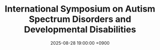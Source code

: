 ---
layout: news_detail
title: "International Symposium on Autism Spectrum Disorders and Developmental Disabilities"
date: 2025-08-28 19:00:00 +0900
image: 250828.jpg
detail: "Dr. Yim delivered a lecture on 'AI-Based Interventions for Social Communication Disorders' at the 4th International Symposium on Autism Spectrum Disorders and Developmental Disabilities, held in Jeju in 2025."
long_detail: "Dr. Yim delivered a lecture at the 4th International Symposium on Autism Spectrum Disorders and Developmental Disabilities, held in Jeju in 2025, under the theme 'AI-Based Interventions for Social Communication Disorders.' Dr. Yim introduced real-world applications of AI and digital intervention strategies, emphasizing their impact on early diagnosis, the development of communication skills, and the enhancement of quality of life for individuals with developmental disabilities."
---